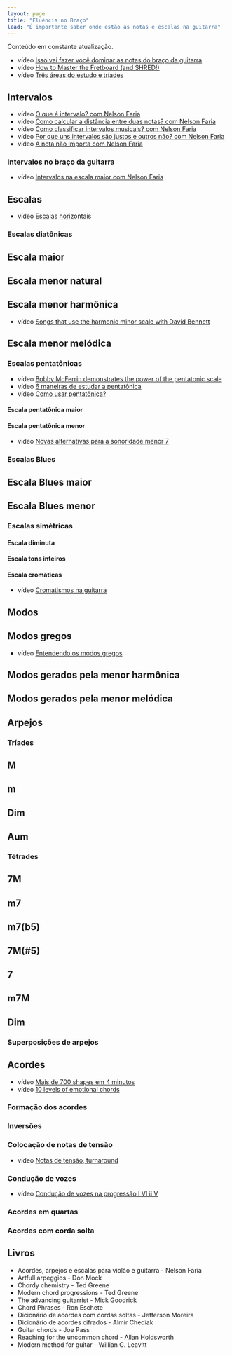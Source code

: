 ```yaml
---
layout: page
title: "Fluência no Braço"
lead: "É importante saber onde estão as notas e escalas na guitarra"
---
```


<div class="alert alert-primary" role="alert">
  Conteúdo em constante atualização.
</div>

* <span class="badge badge-primary">vídeo</span> [Isso vai fazer você dominar as notas do braço da guitarra](general/notes/)
* <span class="badge badge-primary">vídeo</span> [How to Master the Fretboard (and SHRED!)](general/master/)
* <span class="badge badge-primary">vídeo</span> [Três áreas do estudo e tríades](general/study/)

## Intervalos

* <span class="badge badge-primary">vídeo</span> [O que é intervalo? com Nelson Faria](interval/what/)
* <span class="badge badge-primary">vídeo</span> [Como calcular a distância entre duas notas? com Nelson Faria](interval/distance/)
* <span class="badge badge-primary">vídeo</span> [Como classificar intervalos musicais? com Nelson Faria](interval/classification/)
* <span class="badge badge-primary">vídeo</span> [Por que uns intervalos são justos e outros não? com Nelson Faria](interval/classification/perfect/)
* <span class="badge badge-primary">vídeo</span> [A nota não importa com Nelson Faria](interval/)

### Intervalos no braço da guitarra

* <span class="badge badge-primary">vídeo</span> [Intervalos na escala maior com Nelson Faria](interval/major/)

## Escalas

* <span class="badge badge-primary">vídeo</span> [Escalas horizontais](scales/horizontal/)

### Escalas diatônicas

## Escala maior

## Escala menor natural

## Escala menor harmônica

* <span class="badge badge-primary">vídeo</span> [Songs that use the harmonic minor scale with David Bennett](scales/diatonic/minor/harmonic/)

## Escala menor melódica


### Escalas pentatônicas

* <span class="badge badge-primary">vídeo</span> [Bobby McFerrin demonstrates the power of the pentatonic scale](scales/pentatonic/general/power/)
* <span class="badge badge-primary">vídeo</span> [6 maneiras de estudar a pentatônica](scales/pentatonic/general/study/)
* <span class="badge badge-primary">vídeo</span> [Como usar pentatônica?](scales/pentatonic/general/how/)

#### Escala pentatônica maior

#### Escala pentatônica menor

* <span class="badge badge-primary">vídeo</span> [Novas alternativas para a sonoridade menor 7](scales/pentatonic/minor/)

### Escalas Blues

## Escala Blues maior

## Escala Blues menor


### Escalas simétricas

#### Escala diminuta

#### Escala tons inteiros

#### Escala cromáticas

* <span class="badge badge-primary">vídeo</span> [Cromatismos na guitarra](scales/symmetric/cromatic/)

## Modos

## Modos gregos

* <span class="badge badge-primary">vídeo</span> [Entendendo os modos gregos](modes/general/)

## Modos gerados pela menor harmônica

## Modos gerados pela menor melódica


## Arpejos

### Tríades

## M

## m

## Dim

## Aum


### Tétrades

## 7M

## m7

## m7(b5)

## 7M(#5)

## 7

## m7M

## Dim


### Superposições de arpejos

## Acordes

* <span class="badge badge-primary">vídeo</span> [Mais de 700 shapes em 4 minutos](chords/general/shapes/)
* <span class="badge badge-primary">vídeo</span> [10 levels of emotional chords](chords/general/level/)

### Formação dos acordes

### Inversões

### Colocação de notas de tensão

* <span class="badge badge-primary">vídeo</span> [Notas de tensão, turnaround](chords/tension/turnaround/)

### Condução de vozes

* <span class="badge badge-primary">vídeo</span> [Condução de vozes na progressão I VI ii V](chords/voicing/)

### Acordes em quartas

### Acordes com corda solta


## Livros

* Acordes, arpejos e escalas para violão e guitarra - Nelson Faria
* Artfull arpeggios - Don Mock
* Chordy chemistry - Ted Greene
* Modern chord progressions - Ted Greene
* The advancing guitarrist - Mick Goodrick
* Chord Phrases - Ron Eschete
* Dicionário de acordes com cordas soltas - Jefferson Moreira
* Dicionário de acordes cifrados - Almir Chediak
* Guitar chords - Joe Pass
* Reaching for the uncommon chord - Allan Holdsworth
* Modern method for guitar - Willian G. Leavitt
